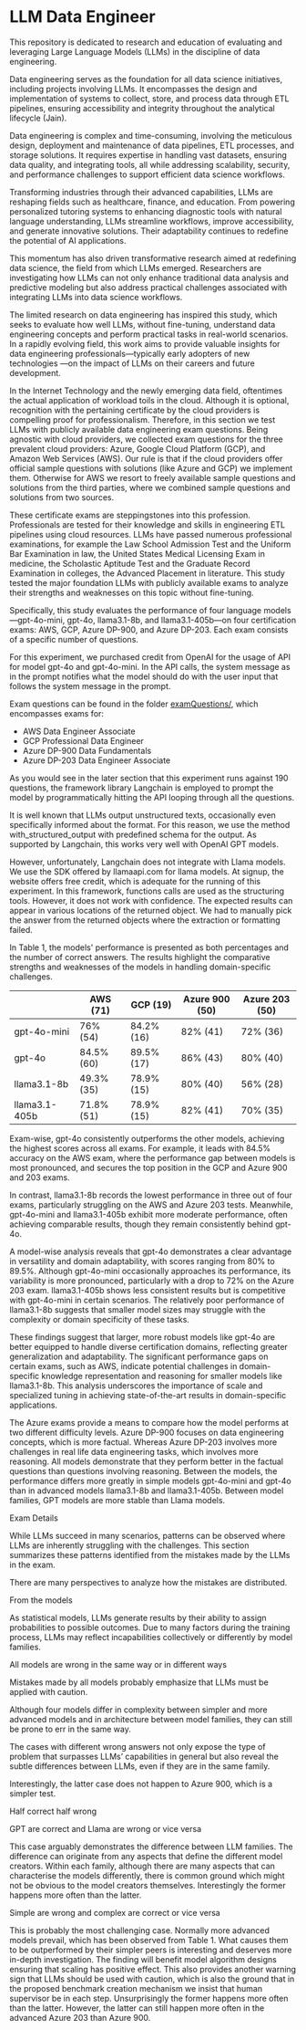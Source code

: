 # LLM Data Engineer
This repository is dedicated to research and education of evaluating and leveraging Large Language Models (LLMs) in the discipline of data engineering.

Data engineering serves as the foundation for all data science initiatives, including projects involving LLMs. It encompasses the design and implementation of systems to collect, store, and process data through ETL pipelines, ensuring accessibility and integrity throughout the analytical lifecycle (Jain). 

Data engineering is complex and time-consuming, involving the meticulous design, deployment and maintenance of data pipelines, ETL processes, and storage solutions. It requires expertise in handling vast datasets, ensuring data quality, and integrating tools, all while addressing scalability, security, and performance challenges to support efficient data science workflows. 

Transforming industries through their advanced capabilities, LLMs are reshaping fields such as healthcare, finance, and education. From powering personalized tutoring systems to enhancing diagnostic tools with natural language understanding, LLMs streamline workflows, improve accessibility, and generate innovative solutions. Their adaptability continues to redefine the potential of AI applications. 

This momentum has also driven transformative research aimed at redefining data science, the field from which LLMs emerged. Researchers are investigating how LLMs can not only enhance traditional data analysis and predictive modeling but also address practical challenges associated with integrating LLMs into data science workflows. 

The limited research on data engineering has inspired this study, which seeks to evaluate how well LLMs, without fine-tuning, understand data engineering concepts and perform practical tasks in real-world scenarios. In a rapidly evolving field, this work aims to provide valuable insights for data engineering professionals—typically early adopters of new technologies —on the impact of LLMs on their careers and future development. 

In the Internet Technology and the newly emerging data field, oftentimes the actual application of workload toils in the cloud. Although it is optional, recognition with the pertaining certificate by the cloud providers is compelling proof for professionalism. Therefore, in this section we test LLMs with publicly available data engineering exam questions. Being agnostic with cloud providers, we collected exam questions for the three prevalent cloud providers: Azure, Google Cloud Platform (GCP), and Amazon Web Services (AWS). Our rule is that if the cloud providers offer official sample questions with solutions (like Azure and GCP) we implement them. Otherwise for AWS we resort to freely available sample questions and solutions from the third parties, where we combined sample questions and solutions from two sources. 

These certificate exams are steppingstones into this profession. Professionals are tested for their knowledge and skills in engineering ETL pipelines using cloud resources. LLMs have passed numerous professional examinations, for example the Law School Admission Test and the Uniform Bar Examination in law, the United States Medical Licensing Exam in medicine, the Scholastic Aptitude Test and the Graduate Record Examination in colleges, the Advanced Placement in literature. This study tested the major foundation LLMs with publicly available exams to analyze their strengths and weaknesses on this topic without fine-tuning. 

Specifically, this study evaluates the performance of four language models—gpt-4o-mini, gpt-4o, llama3.1-8b, and llama3.1-405b—on four certification exams: AWS, GCP, Azure DP-900, and Azure DP-203. Each exam consists of a specific number of questions. 

For this experiment, we purchased credit from OpenAI for the usage of API for model gpt-4o and gpt-4o-mini. In the API calls, the system message as in the prompt notifies what the model should do with the user input that follows the system message in the prompt. 

Exam questions can be found in the folder [examQuestions/](examQuestions/), which encompasses exams for:
* AWS Data Engineer Associate
* GCP Professional Data Engineer
* Azure DP-900 Data Fundamentals
* Azure DP-203 Data Engineer Associate

As you would see in the later section that this experiment runs against 190 questions, the framework library Langchain is employed to prompt the model by programmatically hitting the API looping through all the questions. 

It is well known that LLMs output unstructured texts, occasionally even specifically informed about the format. For this reason, we use the method with_structured_output with predefined schema for the output. As supported by Langchain, this works very well with OpenAI GPT models. 

However, unfortunately, Langchain does not integrate with Llama models. We use the SDK offered by llamaapi.com for llama models. At signup, the website offers free credit, which is adequate for the running of this experiment. In this framework, functions calls are used as the structuring tools. However, it does not work with confidence. The expected results can appear in various locations of the returned object. We had to manually pick the answer from the returned objects where the extraction or formatting failed.

In Table 1, the models' performance is presented as both percentages and the number of correct answers. The results highlight the comparative strengths and weaknesses of the models in handling domain-specific challenges.

|| AWS (71) | GCP (19) | Azure 900 (50) | Azure 203 (50) |
|---|---|---|---|---|
|gpt-4o-mini|76% (54)|84.2% (16)|82% (41)|72% (36)|
|gpt-4o|84.5% (60)|89.5% (17)|86% (43)|80% (40)|
|llama3.1-8b|49.3% (35)|78.9% (15)|80% (40)|56% (28)|
|llama3.1-405b|71.8% (51)|78.9% (15)|82% (41)|70% (35)|

Exam-wise, gpt-4o consistently outperforms the other models, achieving the highest scores across all exams. For example, it leads with 84.5% accuracy on the AWS exam, where the performance gap between models is most pronounced, and secures the top position in the GCP and Azure 900 and 203 exams. 

In contrast, llama3.1-8b records the lowest performance in three out of four exams, particularly struggling on the AWS and Azure 203 tests. Meanwhile, gpt-4o-mini and llama3.1-405b exhibit more moderate performance, often achieving comparable results, though they remain consistently behind gpt-4o. 

A model-wise analysis reveals that gpt-4o demonstrates a clear advantage in versatility and domain adaptability, with scores ranging from 80% to 89.5%. Although gpt-4o-mini occasionally approaches its performance, its variability is more pronounced, particularly with a drop to 72% on the Azure 203 exam. llama3.1-405b shows less consistent results but is competitive with gpt-4o-mini in certain scenarios. The relatively poor performance of llama3.1-8b suggests that smaller model sizes may struggle with the complexity or domain specificity of these tasks. 

These findings suggest that larger, more robust models like gpt-4o are better equipped to handle diverse certification domains, reflecting greater generalization and adaptability. The significant performance gaps on certain exams, such as AWS, indicate potential challenges in domain-specific knowledge representation and reasoning for smaller models like llama3.1-8b. This analysis underscores the importance of scale and specialized tuning in achieving state-of-the-art results in domain-specific applications. 

The Azure exams provide a means to compare how the model performs at two different difficulty levels. Azure DP-900 focuses on data engineering concepts, which is more factual. Whereas Azure DP-203 involves more challenges in real life data engineering tasks, which involves more reasoning. All models demonstrate that they perform better in the factual questions than questions involving reasoning. Between the models, the performance differs more greatly in simple models gpt-4o-mini and gpt-4o than in advanced models llama3.1-8b and llama3.1-405b. Between model families, GPT models are more stable than Llama models. 

Exam Details 

While LLMs succeed in many scenarios, patterns can be observed where LLMs are inherently struggling with the challenges. This section summarizes these patterns identified from the mistakes made by the LLMs in the exam. 

There are many perspectives to analyze how the mistakes are distributed. 

From the models 

As statistical models, LLMs generate results by their ability to assign probabilities to possible outcomes. Due to many factors during the training process, LLMs may reflect incapabilities collectively or differently by model families. 

All models are wrong in the same way or in different ways 

Mistakes made by all models probably emphasize that LLMs must be applied with caution. 

Although four models differ in complexity between simpler and more advanced models and in architecture between model families, they can still be prone to err in the same way. 

The cases with different wrong answers not only expose the type of problem that surpasses LLMs’ capabilities in general but also reveal the subtle differences between LLMs, even if they are in the same family. 

Interestingly, the latter case does not happen to Azure 900, which is a simpler test. 

Half correct half wrong 

GPT are correct and Llama are wrong or vice versa 

This case arguably demonstrates the difference between LLM families. The difference can originate from any aspects that define the different model creators. Within each family, although there are many aspects that can characterise the models differently, there is common ground which might not be obvious to the model creators themselves. Interestingly the former happens more often than the latter. 

Simple are wrong and complex are correct or vice versa 

This is probably the most challenging case. Normally more advanced models prevail, which has been observed from Table 1. What causes them to be outperformed by their simpler peers is interesting and deserves more in-depth investigation. The finding will benefit model algorithm designs ensuring that scaling has positive effect. This also provides another warning sign that LLMs should be used with caution, which is also the ground that in the proposed benchmark creation mechanism we insist that human supervisor be in each step. Unsurprisingly the former happens more often than the latter. However, the latter can still happen more often in the advanced Azure 203 than Azure 900. 
